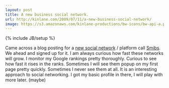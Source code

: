 ```yaml
---
layout: post
title: A new business social network.
url: http://kinlane.com/2009/07/11/a-new-business-social-network/
image: https://s3.amazonaws.com/kinlane-productions/bw-icons/bw-api-a.png
---
```

{% include JB/setup %}
<p>
     Came across a blog posting for a <a href="http://smibs.com">new social network</a> / platform call <a href="Smibs">Smibs</a>. We ahead and signed up for it. I am always curious how fast these networks will grow. I monitor my Google rankings pretty thoroughly. Curious to see how fast it rises in the ranks. Sometimes I will see them popup on my first page pretty quickly. Sometimes I never see them at all. It is an interesting approach to social networking. I got my basic profile in there, I will play with more later. (maybe)
</p>